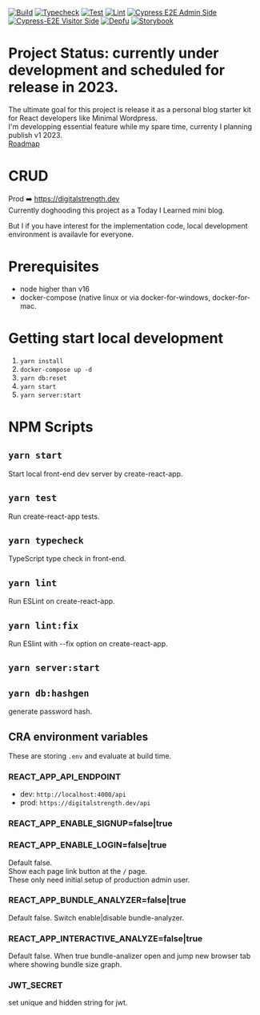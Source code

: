 [![Build](https://github.com/laststance/crud/actions/workflows/build.yml/badge.svg)](https://github.com/laststance/crud/actions/workflows/build.yml)
[![Typecheck](https://github.com/laststance/crud/actions/workflows/typecheck.yml/badge.svg)](https://github.com/laststance/crud/actions/workflows/typecheck.yml)
[![Test](https://github.com/laststance/crud/actions/workflows/test.yml/badge.svg)](https://github.com/laststance/crud/actions/workflows/test.yml)
[![Lint](https://github.com/laststance/crud/actions/workflows/lint.yml/badge.svg)](https://github.com/laststance/crud/actions/workflows/lint.yml)
[![Cypress E2E Admin Side](https://github.com/laststance/crud/actions/workflows/cypress-e2e-admin-side.yml/badge.svg)](https://github.com/laststance/crud/actions/workflows/cypress-e2e-admin-side.yml)
[![Cypress-E2E Visitor Side](https://github.com/laststance/crud/actions/workflows/cypress-e2e-visitor-side.yml/badge.svg)](https://github.com/laststance/crud/actions/workflows/cypress-e2e-visitor-side.yml)
[![Depfu](https://badges.depfu.com/badges/21dd00bdaefaebe1957173b9bb2eba6f/overview.svg)](https://depfu.com/github/laststance/crud?project_id=17741)
[![Storybook](https://cdn.jsdelivr.net/gh/storybookjs/brand@main/badge/badge-storybook.svg)](https://61b275de4f005a003a58db7b-osuvffitgo.chromatic.com/)

# Project Status: currently under development and scheduled for release in 2023.
The ultimate goal for this project is release it as a personal blog starter kit for React developers like Minimal Wordpress.  
I'm developping essential feature while my spare time, currenty I planning publish v1 2023.  
[Roadmap](https://github.com/laststance/crud/projects/1)

# CRUD

Prod ➡️ https://digitalstrength.dev  
Currently doghooding this project as a Today I Learned mini blog.

But I if you have interest for the implementation code, local development environment is availavle for everyone.  

# Prerequisites
- node higher than v16
- docker-compose (native linux or via docker-for-windows, docker-for-mac.

# Getting start local development

1. `yarn install`
2. `docker-compose up -d`
3. `yarn db:reset`
4. `yarn start`
5. `yarn server:start`

# NPM Scripts

## `yarn start`

Start local front-end dev server by create-react-app.

## `yarn test`

Run create-react-app tests.

## `yarn typecheck`

TypeScript type check in front-end.

## `yarn lint`

Run ESLint on create-react-app.

## `yarn lint:fix`

Run ESlint with --fix option on create-react-app.

## `yarn server:start`

## `yarn db:hashgen`

generate password hash.

## CRA environment variables

These are storing `.env` and evaluate at build time.

### REACT_APP_API_ENDPOINT

- dev: `http://localhost:4000/api`
- prod: `https://digitalstrength.dev/api`

### REACT_APP_ENABLE_SIGNUP=false|true

### REACT_APP_ENABLE_LOGIN=false|true

Default false.  
Show each page link button at the `/` page.  
These only need initial setup of production admin user.

### REACT_APP_BUNDLE_ANALYZER=false|true

Default false. Switch enable|disable bundle-analyzer.

### REACT_APP_INTERACTIVE_ANALYZE=false|true

Default false. When true bundle-analizer open and jump new browser tab where showing bundle size graph.

### JWT_SECRET

set unique and hidden string for jwt.
